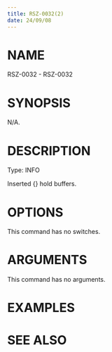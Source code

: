 ```yaml
---
title: RSZ-0032(2)
date: 24/09/08
---
```


# NAME

RSZ-0032 - RSZ-0032

# SYNOPSIS

N/A.

# DESCRIPTION

Type: INFO

Inserted {} hold buffers.

# OPTIONS

This command has no switches.

# ARGUMENTS

This command has no arguments.

# EXAMPLES

# SEE ALSO
